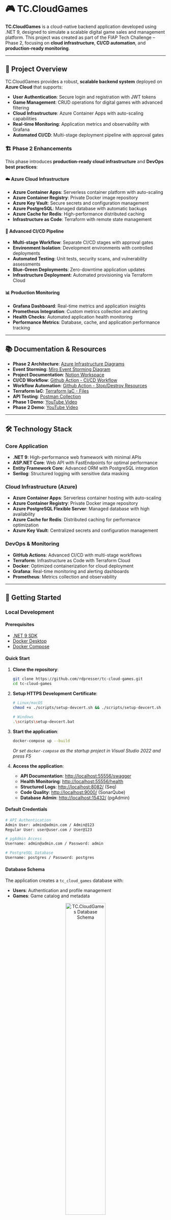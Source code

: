 
# 🎮 TC.CloudGames

**TC.CloudGames** is a cloud-native backend application developed using .NET 9, designed to simulate a scalable digital game sales and management platform. This project was created as part of the FIAP Tech Challenge – Phase 2, focusing on **cloud infrastructure**, **CI/CD automation**, and **production-ready monitoring**.

---

## 📌 Project Overview

TC.CloudGames provides a robust, **scalable backend system** deployed on **Azure Cloud** that supports:

- **User Authentication**: Secure login and registration with JWT tokens
- **Game Management**: CRUD operations for digital games with advanced filtering
- **Cloud Infrastructure**: Azure Container Apps with auto-scaling capabilities
- **Real-time Monitoring**: Application metrics and observability with Grafana
- **Automated CI/CD**: Multi-stage deployment pipeline with approval gates

### 🏗️ **Phase 2 Enhancements**

This phase introduces **production-ready cloud infrastructure** and **DevOps best practices**:

#### ☁️ **Azure Cloud Infrastructure**
- **Azure Container Apps**: Serverless container platform with auto-scaling
- **Azure Container Registry**: Private Docker image repository
- **Azure Key Vault**: Secure secrets and configuration management
- **Azure PostgreSQL**: Managed database with automatic backups
- **Azure Cache for Redis**: High-performance distributed caching
- **Infrastructure as Code**: Terraform with remote state management

#### 🚀 **Advanced CI/CD Pipeline**
- **Multi-stage Workflow**: Separate CI/CD stages with approval gates
- **Environment Isolation**: Development environments with controlled deployments
- **Automated Testing**: Unit tests, security scans, and vulnerability assessments
- **Blue-Green Deployments**: Zero-downtime application updates
- **Infrastructure Deployment**: Automated provisioning via Terraform Cloud

#### 📊 **Production Monitoring**
- **Grafana Dashboard**: Real-time metrics and application insights
- **Prometheus Integration**: Custom metrics collection and alerting
- **Health Checks**: Automated application health monitoring
- **Performance Metrics**: Database, cache, and application performance tracking

---

## 📚 Documentation & Resources

   - **Phase 2 Architecture**: [Azure Infrastructure Diagrams](images/005_Infra_Overview_Diagram.png/)
   - **Event Storming**: [Miro Event Storming Diagram](https://miro.com/app/board/uXjVI4H0GgA=/)
   - **Project Documentation**: [Notion Workspace](https://checkered-cod-bac.notion.site/Tech-Challenge-Net-1dfc8c4bf938806da273ca6a401f147d)
   - **CI/CD Workflow**: [Github Action - CI/CD Workflow](.github/workflows/ci_cd_deploy_workflow.yml)
   - **Workflow Automation**: [Github Action - Stop/Destroy Resources](.github/workflows/evening-cost-saver.yml)
   - **Terraform IaC**: [Terraform IaC - Files](infra/terraform/azure/dev/)
   - **API Testing**: [Postman Collection](doc/fase_01/TC.CloudGaming.postman_collection.json)
   - **Phase 1 Demo**: [YouTube Video](https://www.youtube.com/watch?v=9zyK9rb1lTs)
   - **Phase 2 Demo**: [YouTube Video](https://www.youtube.com/watch?v=7JR0DxilQkg)

---

## 🛠️ Technology Stack

### **Core Application**
- **.NET 9**: High-performance web framework with minimal APIs
- **ASP.NET Core**: Web API with FastEndpoints for optimal performance
- **Entity Framework Core**: Advanced ORM with PostgreSQL integration
- **Serilog**: Structured logging with sensitive data masking

### **Cloud Infrastructure (Azure)**
- **Azure Container Apps**: Serverless container hosting with auto-scaling
- **Azure Container Registry**: Private Docker image repository
- **Azure PostgreSQL Flexible Server**: Managed database with high availability
- **Azure Cache for Redis**: Distributed caching for performance optimization
- **Azure Key Vault**: Centralized secrets and configuration management

### **DevOps & Monitoring**
- **GitHub Actions**: Advanced CI/CD with multi-stage workflows
- **Terraform**: Infrastructure as Code with Terraform Cloud
- **Docker**: Optimized containerization for cloud deployment
- **Grafana**: Real-time monitoring and alerting dashboards
- **Prometheus**: Metrics collection and observability

---

## 🚀 Getting Started

### **Local Development**

#### Prerequisites
- [.NET 9 SDK](https://dotnet.microsoft.com/en-us/download/dotnet/9.0)
- [Docker Desktop](https://www.docker.com/get-started)
- [Docker Compose](https://docs.docker.com/compose/install/)

#### Quick Start
1. **Clone the repository**:
   ```bash
   git clone https://github.com/rdpresser/tc-cloud-games.git
   cd tc-cloud-games
   ```

2. **Setup HTTPS Development Certificate**:
   ```bash
   # Linux/macOS
   chmod +x ./scripts/setup-devcert.sh && ./scripts/setup-devcert.sh
   
   # Windows
   .\scripts\setup-devcert.bat
   ```

3. **Start the application**:
   ```bash
   docker-compose up --build
   ```
   
   *Or set `docker-compose` as the startup project in Visual Studio 2022 and press F5*

4. **Access the application**:
   - **API Documentation**: [http://localhost:55556/swagger](http://localhost:55556/swagger)
   - **Health Monitoring**: [http://localhost:55556/health](http://localhost:55556/health)
   - **Structured Logs**: [http://localhost:8082/](http://localhost:8082/) (Seq)
   - **Code Quality**: [http://localhost:9000/](http://localhost:9000/) (SonarQube)
   - **Database Admin**: [http://localhost:15432/](http://localhost:15432/) (pgAdmin)

#### **Default Credentials**
```bash
# API Authentication
Admin User: admin@admin.com / Admin@123
Regular User: user@user.com / User@123

# pgAdmin Access
Username: admin@admin.com / Password: admin

# PostgreSQL Database
Username: postgres / Password: postgres
```

#### **Database Schema**
The application creates a `tc_cloud_games` database with:
- **Users**: Authentication and profile management
- **Games**: Game catalog and metadata
<div align="center">
  <a href="images/002_ER_Diagram.png" target="_blank">
    <img src="images/002_ER_Diagram.png" alt="TC.CloudGames Database Schema" width="50%" style="cursor: pointer;" />
  </a>
  <br>
  <em>Click to view full-size diagram</em>
</div>

### **Cloud Deployment**

The application is automatically deployed to **Azure Cloud** using **GitHub Actions CI/CD pipeline**:

#### 🔄 **Automated Deployment Process**
1. **Continuous Integration**: Triggered on every commit/PR
   - Code compilation and unit testing
   - Security vulnerability scanning
   - Code quality analysis

2. **Infrastructure Provisioning**: Automated via Terraform
   - Azure Container Apps environment setup
   - PostgreSQL database provisioning
   - Redis cache configuration
   - Key Vault secrets management

3. **Continuous Deployment**: Triggered on master branch merge
   - Docker image build and push to Azure Container Registry
   - Zero-downtime deployment to Azure Container Apps
   - Database health checks and application monitoring

#### 🌐 **Production Environment**
- **Live Application**: Deployed on Azure Container Apps with auto-scaling
- **Monitoring Dashboard**: Real-time metrics via Grafana

---

## 🧪 Testing & Quality Assurance

### **Automated Testing**
```bash
# Run complete test suite
dotnet test TC.CloudGames.sln

# Run with coverage reports
./scripts/code_coverage.sh  # Linux/macOS
.\scripts\code_coverage.bat  # Windows
```

### **Code Quality Analysis**
```bash
# SonarQube analysis
./scripts/code_analysis.bat
```

---

## 📊 Monitoring & Observability

### **Application Metrics**
- **Health Endpoints**: Built-in health checks for all dependencies
- **Performance Counters**: Custom metrics for business operations
- **Distributed Tracing**: End-to-end request tracking
- **Error Tracking**: Centralized exception monitoring

### **Infrastructure Monitoring**
- **Resource Utilization**: CPU, memory, and network metrics
- **Database Performance**: Query performance and connection pooling
- **Cache Efficiency**: Redis hit/miss ratios and performance
- **Auto-scaling Events**: Container scaling decisions and triggers

---

## 🏗️ Architecture Overview

### **Infrastructure Overview**
<div align="center">
  <a href="images/005_Infra_Overview_Diagram.png" target="_blank">
    <img src="images/005_Infra_Overview_Diagram.png" alt="TC.CloudGames Infrastructure Overview" width="50%" style="cursor: pointer;" />
  </a>
  <br>
  <em>Click to view full-size diagram</em>
</div>

*Complete infrastructure overview showing Azure cloud services, CI/CD pipeline, and monitoring stack*

### **Application Architecture**
```
┌────────────────────┐    ┌──────────────────┐    ┌─────────────────┐
│   GitHub Actions   │    │  Azure Container │    │   Azure Cache   │
│     CI/CD Pipeline │────│      Apps        │────│   for Redis     │
└────────────────────┘    └──────────────────┘    └─────────────────┘
                                   │
                                   ▼
  ┌──────────────────┐    ┌─────────────────┐    ┌──────────────────┐
  │  Azure Key Vault │    │   TC.CloudGames │    │ Azure PostgreSQL │
  │    (Secrets)     │────│   Application   │────│   Database       │
  └──────────────────┘    └─────────────────┘    └──────────────────┘
                                  │
                                  ▼
                       ┌────────────────────┐
                       │ Grafana/Prometheus │
                       │   Monitoring       │
                       └────────────────────┘
```

### **CI/CD Pipeline Flow**
1. **Code Commit** → GitHub Actions triggered
2. **Build & Test** → .NET compilation, unit tests, security scans
3. **Infrastructure** → Terraform provisions Azure resources
4. **Deploy** → Docker image built and deployed to Azure Container Apps
5. **Monitor** → Health checks and performance monitoring activated

---

## 🔐 Security Features

- **Azure Key Vault Integration**: Centralized secrets management
- **JWT Authentication**: Secure token-based authentication
- **Environment Isolation**: Separate development/production environments

---

## � Scalability & Performance

- **Auto-scaling**: Horizontal pod autoscaling based on CPU/memory metrics
- **Caching Strategy**: Multi-layer caching with Redis
- **Database Optimization**: Connection pooling and query optimization

---

## 📂 Project Structure

```
tc-cloud-games/
├── .github/workflows/     # CI/CD pipeline definitions
├── infra/terraform/       # Infrastructure as Code
├── src/                   # Application source code
├── src/Dockerfile         # Docker Container Image
├── test/                  # Comprehensive test suite
├── scripts/               # Development and deployment scripts
├── doc/                   # Project documentation
├── docker-compose.yml     # Local development environment
└── README.md              # This file
```

---

## 📄 Key Features

### **User Management** 
- **Authentication**: JWT-based secure login system
- **Role-Based Access**: Admin and User role management
- **User Registration**: Account creation with validation
- **Profile Management**: User profile updates and management

### **Game Management**
- **CRUD Operations**: Complete game lifecycle management
- **Advanced Filtering**: Search by genre, platform, price 
- **Metadata Management**: Rich game information and system requirements
- **Inventory Tracking**: Game availability and stock management (Future)

### **Cloud Infrastructure**
- **Serverless Deployment**: Azure Container Apps with zero-config scaling
- **Managed Database**: Azure PostgreSQL with automatic backups
- **Distributed Caching**: Redis for high-performance data access
- **Secrets Management**: Azure Key Vault for secure configuration

### **DevOps Excellence**
- **Infrastructure as Code**: Terraform for reproducible deployments
- **Multi-Environment Support**: Isolated development and production environments
- **Automated Monitoring**: Comprehensive observability and alerting
- **Zero-Downtime Deployments**: Blue-green deployment strategy

---

## 🚧 Future Enhancements

### **Planned Features (Phase 3)**
- **Microservices Architecture**: Service decomposition for enhanced scalability
- **API Gateway**: Centralized API management and rate limiting
- **SonarQube Cloud**: Keep track of Source Code enhancements with analysis scan
- **Message Broker**: Message broker integration

### **Performance Optimizations**
- **Event-Driven Architecture**: Asynchronous processing with Service Bus

---

## 📧 Contact & Support

- **Project Team**: FIAP Tech Challenge Group
- **Repository**: [tc-cloud-games](https://github.com/rdpresser/tc-cloud-games)
- **Documentation**: [Notion Workspace](https://checkered-cod-bac.notion.site/Tech-Challenge-Net-1dfc8c4bf938806da273ca6a401f147d)
- **Issues**: [GitHub Issues](https://github.com/rdpresser/tc-cloud-games/issues)

---

*Built with ❤️ using .NET 9, Azure Cloud, and modern DevOps practices*
